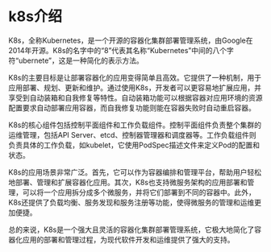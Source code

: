 # k8s介绍

K8s，全称Kubernetes，是一个开源的容器化集群部署管理系统，由Google在2014年开源。K8s的名字中的“8”代表其名称“Kubernetes”中间的八个字符“ubernete”，这是一种简化的表示方法。

K8s的主要目标是让部署容器化的应用变得简单且高效。它提供了一种机制，用于应用部署、规划、更新和维护。通过使用K8s，开发者可以更容易地扩展应用，并享受到自动装箱和自我修复等特性。自动装箱功能可以根据容器对应用环境的资源配置要求自动部署应用容器，而自我修复功能则能在容器失败时自动重启容器。

K8s的核心组件包括控制平面组件和工作负载组件。控制平面组件负责整个集群的运维管理，包括API Server、etcd、控制器管理器和调度器等。工作负载组件则负责具体的工作负载，如kubelet，它使用PodSpec描述文件来定义Pod的配置和状态。

K8s的应用场景非常广泛。首先，它可以作为容器编排和管理平台，帮助用户轻松地部署、管理和扩展容器化应用。其次，K8s也支持微服务架构的应用部署和管理，可以将一个应用拆分成多个微服务，并将它们部署到不同的容器中。此外，K8s还提供了负载均衡、服务发现和服务注册等功能，使得微服务的管理和运维更加便捷。

总的来说，K8s是一个强大且灵活的容器化集群部署管理系统，它极大地简化了容器化应用的部署和管理过程，为现代软件开发和运维提供了强大的支持。

